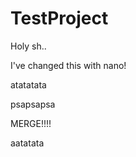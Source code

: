 # TestProject

Holy sh..

I've changed this with nano!

atatatata

psapsapsa


MERGE!!!!


aatatata
